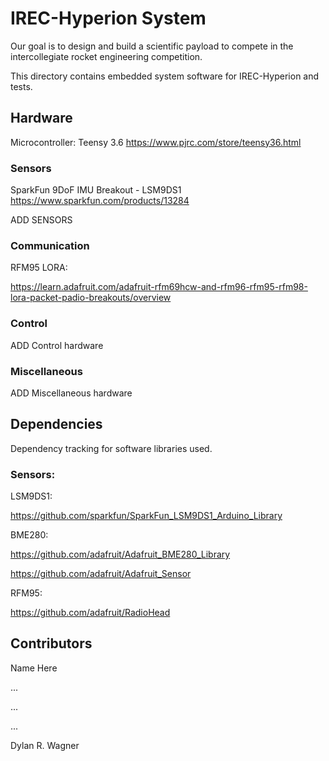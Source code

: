 # IREC-Hyperion System
Our goal is to design and build a scientific payload to compete in the intercollegiate rocket engineering competition. 

This directory contains embedded system software for IREC-Hyperion and tests.

## Hardware
Microcontroller: Teensy 3.6
https://www.pjrc.com/store/teensy36.html
### Sensors
SparkFun 9DoF IMU Breakout - LSM9DS1
https://www.sparkfun.com/products/13284


ADD SENSORS

### Communication
RFM95 LORA: 

https://learn.adafruit.com/adafruit-rfm69hcw-and-rfm96-rfm95-rfm98-lora-packet-padio-breakouts/overview  

### Control
ADD Control hardware

### Miscellaneous
ADD Miscellaneous hardware

## Dependencies
Dependency tracking for software libraries used.  
### Sensors:

LSM9DS1:

https://github.com/sparkfun/SparkFun_LSM9DS1_Arduino_Library

BME280:

https://github.com/adafruit/Adafruit_BME280_Library

https://github.com/adafruit/Adafruit_Sensor

RFM95:

https://github.com/adafruit/RadioHead


## Contributors
Name Here

...

...

...

Dylan R. Wagner 